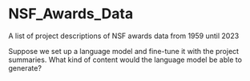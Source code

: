 # NSF_Awards_Data

A list of project descriptions of NSF awards data from 1959 until 2023

Suppose we set up a language model and fine-tune it with the project summaries. What kind of content would the language model be able to generate?
